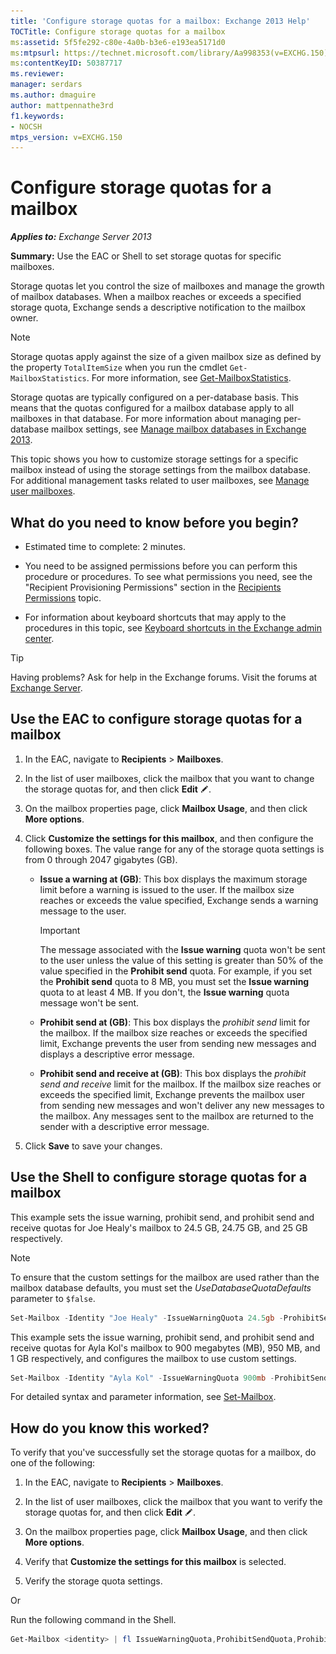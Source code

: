 ```yaml
---
title: 'Configure storage quotas for a mailbox: Exchange 2013 Help'
TOCTitle: Configure storage quotas for a mailbox
ms:assetid: 5f5fe292-c80e-4a0b-b3e6-e193ea5171d0
ms:mtpsurl: https://technet.microsoft.com/library/Aa998353(v=EXCHG.150)
ms:contentKeyID: 50387717
ms.reviewer: 
manager: serdars
ms.author: dmaguire
author: mattpennathe3rd
f1.keywords:
- NOCSH
mtps_version: v=EXCHG.150
---
```


# Configure storage quotas for a mailbox

_**Applies to:** Exchange Server 2013_

**Summary:** Use the EAC or Shell to set storage quotas for specific mailboxes.

Storage quotas let you control the size of mailboxes and manage the growth of mailbox databases. When a mailbox reaches or exceeds a specified storage quota, Exchange sends a descriptive notification to the mailbox owner.

> [!NOTE]
> Storage quotas apply against the size of a given mailbox size as defined by the property <CODE>TotalItemSize</CODE> when you run the cmdlet <CODE>Get-MailboxStatistics</CODE>. For more information, see <A href="https://docs.microsoft.com/powershell/module/exchange/Get-MailboxStatistics">Get-MailboxStatistics</A>.

Storage quotas are typically configured on a per-database basis. This means that the quotas configured for a mailbox database apply to all mailboxes in that database. For more information about managing per-database mailbox settings, see [Manage mailbox databases in Exchange 2013](manage-mailbox-databases-in-exchange-2013-exchange-2013-help.md).

This topic shows you how to customize storage settings for a specific mailbox instead of using the storage settings from the mailbox database. For additional management tasks related to user mailboxes, see [Manage user mailboxes](https://docs.microsoft.com/exchange/recipients-in-exchange-online/manage-user-mailboxes/manage-user-mailboxes).

## What do you need to know before you begin?

- Estimated time to complete: 2 minutes.

- You need to be assigned permissions before you can perform this procedure or procedures. To see what permissions you need, see the "Recipient Provisioning Permissions" section in the [Recipients Permissions](recipients-permissions-exchange-2013-help.md) topic.

- For information about keyboard shortcuts that may apply to the procedures in this topic, see [Keyboard shortcuts in the Exchange admin center](keyboard-shortcuts-in-the-exchange-admin-center-2013-help.md).

> [!TIP]
> Having problems? Ask for help in the Exchange forums. Visit the forums at [Exchange Server](https://go.microsoft.com/fwlink/p/?linkid=60612).

## Use the EAC to configure storage quotas for a mailbox

1. In the EAC, navigate to **Recipients** \> **Mailboxes**.

2. In the list of user mailboxes, click the mailbox that you want to change the storage quotas for, and then click **Edit** ![Edit icon](images/JJ218640.6f53ccb2-1f13-4c02-bea0-30690e6ea71d(EXCHG.150).gif "Edit icon").

3. On the mailbox properties page, click **Mailbox Usage**, and then click **More options**.

4. Click **Customize the settings for this mailbox**, and then configure the following boxes. The value range for any of the storage quota settings is from 0 through 2047 gigabytes (GB).

   - **Issue a warning at (GB)**: This box displays the maximum storage limit before a warning is issued to the user. If the mailbox size reaches or exceeds the value specified, Exchange sends a warning message to the user.

     > [!IMPORTANT]
     > The message associated with the <STRONG>Issue warning</STRONG> quota won't be sent to the user unless the value of this setting is greater than 50% of the value specified in the <STRONG>Prohibit send</STRONG> quota. For example, if you set the <STRONG>Prohibit send</STRONG> quota to 8 MB, you must set the <STRONG>Issue warning</STRONG> quota to at least 4 MB. If you don't, the <STRONG>Issue warning</STRONG> quota message won't be sent.

   - **Prohibit send at (GB)**: This box displays the *prohibit send* limit for the mailbox. If the mailbox size reaches or exceeds the specified limit, Exchange prevents the user from sending new messages and displays a descriptive error message.

   - **Prohibit send and receive at (GB)**: This box displays the *prohibit send and receive* limit for the mailbox. If the mailbox size reaches or exceeds the specified limit, Exchange prevents the mailbox user from sending new messages and won't deliver any new messages to the mailbox. Any messages sent to the mailbox are returned to the sender with a descriptive error message.

5. Click **Save** to save your changes.

## Use the Shell to configure storage quotas for a mailbox

This example sets the issue warning, prohibit send, and prohibit send and receive quotas for Joe Healy's mailbox to 24.5 GB, 24.75 GB, and 25 GB respectively.

> [!NOTE]
> To ensure that the custom settings for the mailbox are used rather than the mailbox database defaults, you must set the <EM>UseDatabaseQuotaDefaults</EM> parameter to <CODE>$false</CODE>.

```powershell
Set-Mailbox -Identity "Joe Healy" -IssueWarningQuota 24.5gb -ProhibitSendQuota 24.75gb -ProhibitSendReceiveQuota 25gb -UseDatabaseQuotaDefaults $false
```

This example sets the issue warning, prohibit send, and prohibit send and receive quotas for Ayla Kol's mailbox to 900 megabytes (MB), 950 MB, and 1 GB respectively, and configures the mailbox to use custom settings.

```powershell
Set-Mailbox -Identity "Ayla Kol" -IssueWarningQuota 900mb -ProhibitSendQuota 950mb -ProhibitSendReceiveQuota 1gb -UseDatabaseQuotaDefaults $false
```

For detailed syntax and parameter information, see [Set-Mailbox](https://docs.microsoft.com/powershell/module/exchange/Set-Mailbox).

## How do you know this worked?

To verify that you've successfully set the storage quotas for a mailbox, do one of the following:

1. In the EAC, navigate to **Recipients** \> **Mailboxes**.

2. In the list of user mailboxes, click the mailbox that you want to verify the storage quotas for, and then click **Edit** ![Edit icon](images/JJ218640.6f53ccb2-1f13-4c02-bea0-30690e6ea71d(EXCHG.150).gif "Edit icon").

3. On the mailbox properties page, click **Mailbox Usage**, and then click **More options**.

4. Verify that **Customize the settings for this mailbox** is selected.

5. Verify the storage quota settings.

Or

Run the following command in the Shell.

```powershell
Get-Mailbox <identity> | fl IssueWarningQuota,ProhibitSendQuota,ProhibitSendReceiveQuota,UseDatabaseQuotaDefaults
```
